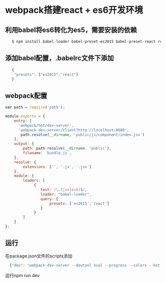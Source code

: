 #  webpack搭建react + es6开发环境

## 利用babel将es6转化为es5，需要安装的依赖
```bash   
   $ npm install babel-loader babel-preset-es2015 babel-preset-react react react-dom webpack webpack-dev-server
```
## 添加babel配置，.babelrc文件下添加
```js
   { 
    "presets": ["es2015","react"] 
   }
```
## webpack配置  
```js
var path = require('path');

module.exports = {
    entry: [
      'webpack/hot/dev-server',
      'webpack-dev-server/client?http://localhost:8080',
       path.resolve(__dirname, 'public/js/component/index.jsx')
    ],
    output: {
        path: path.resolve(__dirname, 'public'),
        filename: 'bundle.js',
    },
    resolve: {
        extensions: ['', '.js', '.jsx']
    },
    module: {
        loaders: [
             {
                test: /\.(jsx|es6)$/,
                loader: "babel-loader",
                query: {
                    presets: ['es2015','react']
                }
             }
        ]
    }
};
```

## 运行
   在package.json文件的scripts添加
```js
  {"dev": "webpack-dev-server --devtool eval --progress --colors --hot --content-base public"}
```
   运行npm run dev

